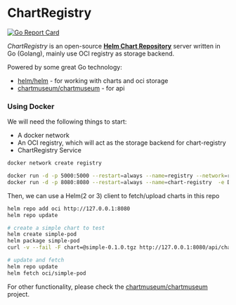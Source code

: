 # ChartRegistry

[![Go Report Card](https://goreportcard.com/badge/github.com/hangyan/chart-registry)](https://goreportcard.com/report/github.com/hangyan/chart-registry)


*ChartRegistry* is an open-source **[Helm Chart Repository](https://github.com/helm/helm-www/blob/master/content/docs/topics/chart_repository.md)** server written in Go (Golang), mainly use OCI registry as storage backend. 

Powered by some great Go technology:
- [helm/helm](https://github.com/helm/helm) - for working with charts and oci storage
- [chartmuseum/chartmuseum](https://github.com/chartmuseum/chartmuseum) - for api 




### Using Docker

We will need the following things to start:

* A docker network 
* An OCI registry, which will act as the storage backend for chart-registry
* ChartRegistry Service


```bash
docker network create registry

docker run -d -p 5000:5000 --restart=always --name=registry --network=registry registry:2
docker run -d -p 8080:8080 --restart=always --name=chart-registry  -e DEBUG=1 -e STORAGE=registry -e STORAGE_REGISTRY_REPO=registry:5000 --network=registry hangyan/chart-registry:latest
```

Then, we can use a Helm(2 or 3) client to fetch/upload charts in this repo


```bash
helm repo add oci http://127.0.0.1:8080
helm repo update

# create a simple chart to test
helm create simple-pod
helm package simple-pod
curl -v --fail -F chart=@simple-0.1.0.tgz http://127.0.0.1:8080/api/charts

# update and fetch
helm repo update
helm fetch oci/simple-pod

```


For other functionality, please check the [chartmuseum/chartmuseum](https://github.com/chartmuseum/chartmuseum) project.
